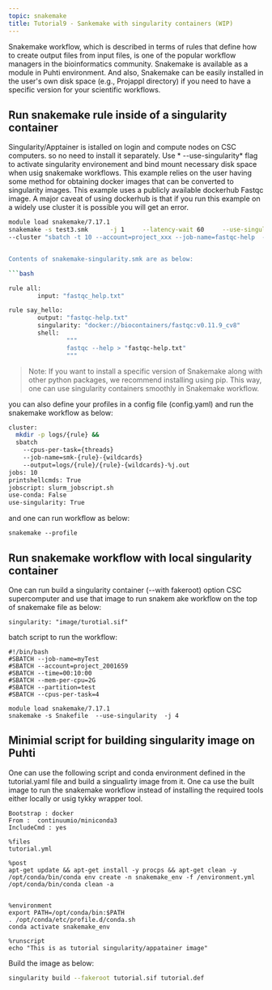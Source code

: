 ```yaml
---
topic: snakemake
title: Tutorial9 - Sankemake with singularity containers (WIP)
---
```


Snakemake workflow, which is described in terms of rules that define how to create output files from input files, is one of the popular workflow managers in the bioinformatics community. Snakemake is available as a module in Puhti environment. And also, Snakemake can be easily installed in the user's own disk space (e.g., Projappl directory) if you need to have a specific version for your scientific workflows.


## Run snakemake rule inside of a singularity container

Singularity/Apptainer is istalled on login and compute nodes on CSC computers. so no need to install it separately. Use * --use-singularity* flag to activate singularity environement and bind mount necessary disk space when usig snakemake workflows. This example relies on the user having some method for obtaining docker images that can be converted to singularity images. This example uses a publicly available dockerhub Fastqc image. A major caveat of using dockerhub is that if you run this example on a widely use cluster it is possible you will get an error.

```bash
module load snakemake/7.17.1
snakemake -s test3.smk      -j 1     --latency-wait 60     --use-singularity --singularity-args "-B /scratch/project_2001659/yetukuri/snakemake_workflow:/scratch/project_2001659/yetukuri/snakemake_workflow"   \
--cluster "sbatch -t 10 --account=project_xxx --job-name=fastqc-help  --tasks-per-node=1 --cpu


Contents of snakemake-singularity.smk are as below:

```bash

rule all:
        input: "fastqc_help.txt"

rule say_hello:
        output: "fastqc-help.txt"
        singularity: "docker://biocontainers/fastqc:v0.11.9_cv8"
        shell:
                """
                fastqc --help > "fastqc-help.txt"
                """
```

> Note: If you want to install a specific version of Snakemake along with other python packages, we recommend installing  using pip. This way, one can use
  singularity containers smoothly in Snakemake workflow.

you can also define your profiles in a config file (config.yaml) and run the snakemake workflow as below:
```bash
cluster:
  mkdir -p logs/{rule} &&
  sbatch
    --cpus-per-task={threads}
    --job-name=smk-{rule}-{wildcards}
    --output=logs/{rule}/{rule}-{wildcards}-%j.out
jobs: 10
printshellcmds: True
jobscript: slurm_jobscript.sh
use-conda: False
use-singularity: True
```
and one can run workflow as below:

```
snakemake --profile
```

##  Run snakemake workflow with local singularity container
One can run build a singularity container (--with fakeroot) option CSC supercomputer and use that image to run snakem ake workflow on the top of snakemake file as below:

```
singularity: "image/turotial.sif"

```

batch script to run the workflow:

```
#!/bin/bash
#SBATCH --job-name=myTest
#SBATCH --account=project_2001659
#SBATCH --time=00:10:00
#SBATCH --mem-per-cpu=2G
#SBATCH --partition=test
#SBATCH --cpus-per-task=4

module load snakemake/7.17.1
snakemake -s Snakefile  --use-singularity  -j 4
```
## Minimial script for building singularity image on Puhti

One can use the following script and conda environment defined in the tutorial.yaml file and build a singualirty image from it. One ca use the built image to run the snakemake workflow instead of installing the required tools either locally or usig tykky wrapper tool.
```
Bootstrap : docker
From :  continuumio/miniconda3
IncludeCmd : yes

%files
tutorial.yml

%post
apt-get update && apt-get install -y procps && apt-get clean -y
/opt/conda/bin/conda env create -n snakemake_env -f /environment.yml
/opt/conda/bin/conda clean -a


%environment
export PATH=/opt/conda/bin:$PATH
. /opt/conda/etc/profile.d/conda.sh
conda activate snakemake_env

%runscript
echo "This is as tutorial singularity/appatainer image"
```


Build the image as below:

```bash
singularity build --fakeroot tutorial.sif tutorial.def 
```
